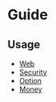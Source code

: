 # Guide

## Usage

* [Web](usage/web.md)
* [Security](usage/security.md)
* [Option](usage/option.md)
* [Money](usage/money.md)
